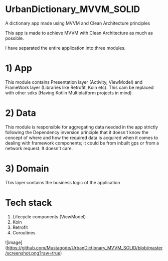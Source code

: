 # UrbanDictionary_MVVM_SOLID
A dictionary app made using MVVM and Clean Architecture principles

This app is made to achieve MVVM with Clean Architecture as much as possible. 

I have separated the entire application into three modules.

# 1) App 
  This module contains Presentation layer (Activity, ViewModel) and FrameWork layer (Libraries like Retrofit, Koin etc). This cam be replaced with other sdks (Having Kotlin Multiplatform projects in mind) 
  
# 2) Data
  This module is responsible for aggregating data needed in the app strictly following the Dependency inversion principle that 
  it doesn't know the concept of where and how the required data is acquired when it comes to dealing with framework            components; it could be from inbuilt gps or from a network request. It doesn't care. 
 
# 3) Domain 
  This layer contains the business logic of the application
  
# Tech stack
  1) Lifecycle components (ViewModel)
  2) Koin 
  3) Retrofit
  4) Coroutines
  
![image] (https://github.com/Mustaqode/UrbanDictionary_MVVM_SOLID/blob/master/screenshot.png?raw=true)
